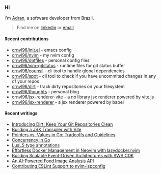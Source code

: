 ### Hi

I'm [Adran](https://crnvl96.dev), a software developer from Brazil.

> Find me on [linkedin](https://www.linkedin.com/in/adrancarnavale/) or [email](mailto:adran@hey.com)

#### Recent contributions
- [crnvl96/init.el](https://github.com/crnvl96/init.el) - emacs config
- [crnvl96/nvim](https://github.com/crnvl96/nvim) - my nvim config
- [crnvl96/dotfiles](https://github.com/crnvl96/dotfiles) - personal config files
- [crnvl96/vim-gitstatus](https://github.com/crnvl96/vim-gitstatus) - runtime files for git status buffer
- [crnvl96/counsil](https://github.com/crnvl96/counsil) - cli tool to handle global dependencies
- [crnvl96/spot](https://github.com/crnvl96/spot) - cli tool to check if you have uncommited changes in any of your repos
- [crnvl96/dirt](https://github.com/crnvl96/dirt) - track dirty repositories on your filesystem
- [crnvl96/thoughts](https://github.com/crnvl96/thoughts) - personal blog
- [crnvl96/jsx-renderer-vite](https://github.com/crnvl96/jsx-renderer-vite) - a no library jsx renderer powered by vite.js
- [crnvl96/jsx-renderer](https://github.com/crnvl96/jsx-renderer) - a jsx renderer powered by babel

#### Recent writings
- [Introducing Dirt: Keep Your Git Repositories Clean](http://crnvl96.dev/posts/2025-10-18-dirt_helps_keeping_your_repos_clean/)
- [Building a JSX Transpiler with Vite](http://crnvl96.dev/posts/2025-10-10-building_an_jsx_transpiler_with_vite/)
- [Pointers vs. Values in Go: Tradeoffs and Guidelines](http://crnvl96.dev/posts/2025-09-29-pointers_vs_values_in_go/)
- [Concurrency in Go](http://crnvl96.dev/posts/2025-09-26-concurrency-in-go/)
- [LuaLS type annotations](http://crnvl96.dev/posts/2025-08-31-lua-ls-type-annotations-guide/)
- [Effortless Docker Management in Neovim with lazydocker.nvim](http://crnvl96.dev/posts/2025-08-24-effortless-docker-management-in-neovim-with-lazydocker-nvim/)
- [Building Scalable Event-Driven Architectures with AWS CDK](http://crnvl96.dev/posts/2025-07-30-building-scalable-event-driven-architectures-with-aws-cdk/)
- [An AI-Powered Food Image Analysis API](http://crnvl96.dev/posts/2025-05-11-an-ai-powered-food-image-analysis-api/)
- [Contributing ESLint Support to nvim-lspconfig](http://crnvl96.dev/posts/2025-04-27-contributing-eslint-support-to-nvim-lspconfig/)
